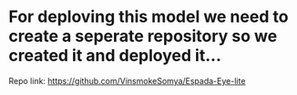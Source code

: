 # For deploving this model we need to create a seperate repository so we created it and deployed it...

Repo link: https://github.com/VinsmokeSomya/Espada-Eye-lite
